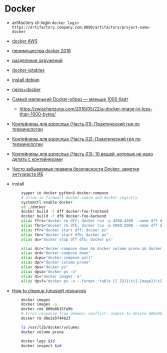 # Docker

 * artifactory cli login 
	`docker login https://artifactory.company.com:0000/artifactory/project-name-docker`
 * [docker AWS](https://habrahabr.ru/post/310460/)
 * [перимущества docker 2016](https://habrahabr.ru/post/277699/)
 * [разделение окружений](https://habrahabr.ru/post/327698/)
 * [docker-iptables](https://blog.andyet.com/2014/09/11/docker-host-iptables-forwarding/)
 * [install debian](https://docs.docker.com/engine/installation/linux/debian/)
 * [nginx+docker](https://gist.github.com/cboettig/8643341bd3c93b62b5c2)
 * [Самый маленький Docker-образ — меньше 1000 байт](https://habr.com/company/flant/blog/413959/)
    * https://zwischenzugs.com/2018/05/22/a-docker-image-in-less-than-1000-bytes/
 * [Контейнеры для взрослых (Часть 01): Практический гид по терминологии](https://habr.com/company/redhatrussia/blog/421663/)   
 * [Контейнеры для взрослых (Часть 02): Практический гид по терминологии](https://habr.com/company/redhatrussia/blog/416827/)
 * [Контейнеры для взрослых (Часть 03): 10 вещей, которые не надо делать с контейнерами](https://habr.com/company/redhatrussia/blog/421663/)
 * [Часто забываемые правила безопасности Docker: заметки энтузиаста ИБ](https://habr.com/ru/company/dataline/blog/567790/)
 * install

	```bash
		zypper in docker python3-docker-compose
		# allow in firewall docker-swarm and docker-registry
		systemctl enable docker
		cd ./docker
		docker build -t dff docker-foo-frontend
		docker build -t dfb docker-foo-backend
		alias ffrs="docker rm dff; docker run -p 4200:4200 --name dff docker-foo-frontend; docker ps"
		alias fbrs="docker rm dfb; docker run -p 5000:5000 --name dff docker-foo-backend; docker ps"
		alias ffr="docker start dff; docker ps"
		alias fbr="docker start dfb; docker ps"
		alias ds="docker stop dff dfb; docker ps"

		alias dcr="docker-compose down && docker volume prune && docker-compose up -d"
		alias dcd="docker-compose down"
		alias dcpu="docker-compose pull"
		alias dpr="docker volume prune"
		alias dps="docker ps"
		alias dpsa="docker ps -a"
		alias di="docker images -a"
		alias dpsf="docker ps -a --format 'table {{.ID}}\t{{.Image}}\t{{.Ports}}\t{{.State}}'"
 	```

 * [How to cleanup (unused) resources](https://gist.github.com/bastman/5b57ddb3c11942094f8d0a97d461b430)

	```bash
		docker images
		docker images -a
		docker rmi 800e8b15fa9b
		# Error response from daemon: conflict: unable to delete 800e8b15fa9b (must be forced) - image is being used by stopped container d0e2e5f44b23
		docker rm d0e2e5f44b23

		ls /var/lib/docker/volumes
		docker volume prune

		docker logs $id
		docker inspect $id
	```

